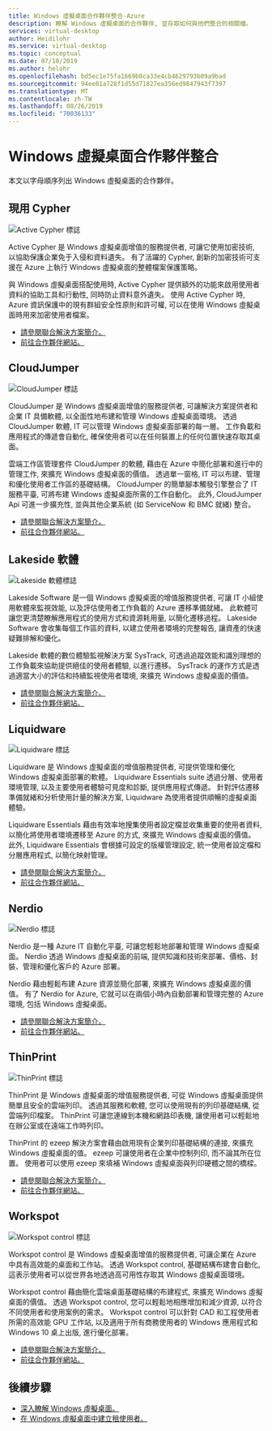 ```yaml
---
title: Windows 虛擬桌面合作夥伴整合-Azure
description: 瞭解 Windows 虛擬桌面的合作夥伴, 並存取如何與他們整合的相關檔。
services: virtual-desktop
author: Heidilohr
ms.service: virtual-desktop
ms.topic: conceptual
ms.date: 07/10/2019
ms.author: helohr
ms.openlocfilehash: bd5ec1e75fa1669b0ca33e4cb4629793b09a9bad
ms.sourcegitcommit: 94ee81a728f1d55d71827ea356ed9847943f7397
ms.translationtype: MT
ms.contentlocale: zh-TW
ms.lasthandoff: 08/26/2019
ms.locfileid: "70036133"
---
```

# <a name="windows-virtual-desktop-partner-integrations"></a>Windows 虛擬桌面合作夥伴整合

本文以字母順序列出 Windows 虛擬桌面的合作夥伴。

## <a name="active-cypher"></a>現用 Cypher

![Active Cypher 標誌](./media/partners/active-cypher.png)

Active Cypher 是 Windows 虛擬桌面增值的服務提供者, 可讓它使用加密技術, 以協助保護企業免于入侵和資料遺失。 有了活躍的 Cypher, 創新的加密技術可支援在 Azure 上執行 Windows 虛擬桌面的整體檔案保護策略。

與 Windows 虛擬桌面搭配使用時, Active Cypher 提供額外的功能來啟用使用者資料的協助工具和行動性, 同時防止資料意外遺失。 使用 Active Cypher 時, Azure 資訊保護中的現有群組安全性原則和許可權, 可以在使用 Windows 虛擬桌面時用來加密使用者檔案。

- [請參閱聯合解決方案簡介。](https://query.prod.cms.rt.microsoft.com/cms/api/am/binary/RE3oNLu)
- [前往合作夥伴網站。](https://activecypher.com/)

## <a name="cloudjumper"></a>CloudJumper

![CloudJumper 標誌](./media/partners/cloudjumper.png)

CloudJumper 是 Windows 虛擬桌面增值的服務提供者, 可讓解決方案提供者和企業 IT 具備軟體, 以全面性地布建和管理 Windows 虛擬桌面環境。 透過 CloudJumper 軟體, IT 可以管理 Windows 虛擬桌面部署的每一層。 工作負載和應用程式的傳遞會自動化, 確保使用者可以在任何裝置上的任何位置快速存取其桌面。

雲端工作區管理套件 CloudJumper 的軟體, 藉由在 Azure 中簡化部署和進行中的管理工作, 來擴充 Windows 虛擬桌面的價值。 透過單一窗格, IT 可以布建、管理和優化使用者工作區的基礎結構。 CloudJumper 的簡單腳本觸發引擎整合了 IT 服務平臺, 可將布建 Windows 虛擬桌面所需的工作自動化。 此外, CloudJumper Api 可進一步擴充性, 並與其他企業系統 (如 ServiceNow 和 BMC 就緒) 整合。

- [請參閱聯合解決方案簡介。](https://query.prod.cms.rt.microsoft.com/cms/api/am/binary/RE3p0Mg)
- [前往合作夥伴網站。](https://cloudjumper.com/wvd/)

## <a name="lakeside-software"></a>Lakeside 軟體

![Lakeside 軟體標誌](./media/partners/lakeside.png)

Lakeside Software 是一個 Windows 虛擬桌面的增值服務提供者, 可讓 IT 小組使用軟體來監視效能, 以及評估使用者工作負載的 Azure 遷移準備就緒。 此軟體可讓您更清楚瞭解應用程式的使用方式和資源耗用量, 以簡化遷移過程。 Lakeside Software 會收集每個工作區的資料, 以建立使用者環境的完整報告, 讓資產的快速疑難排解和優化。

Lakeside 軟體的數位體驗監視解決方案 SysTrack, 可透過追蹤效能和識別理想的工作負載來協助提供絕佳的使用者體驗, 以進行遷移。 SysTrack 的運作方式是透過適當大小的評估和持續監視使用者環境, 來擴充 Windows 虛擬桌面的價值。

- [請參閱聯合解決方案簡介。](https://query.prod.cms.rt.microsoft.com/cms/api/am/binary/RE3oL8Q)
- [前往合作夥伴網站。](https://www.lakesidesoftware.com/assessments/wvd)

## <a name="liquidware"></a>Liquidware

![Liquidware 標誌](./media/partners/liquidware.png)

Liquidware 是 Windows 虛擬桌面的增值服務提供者, 可提供管理和優化 Windows 虛擬桌面部署的軟體。 Liquidware Essentials suite 透過分層、使用者環境管理, 以及主要使用者體驗可見度和診斷, 提供應用程式傳遞。 針對評估遷移準備就緒和分析使用計量的解決方案, Liquidware 為使用者提供順暢的虛擬桌面體驗。

Liquidware Essentials 藉由有效率地搜集使用者設定檔並收集重要的使用者資料, 以簡化將使用者環境遷移至 Azure 的方式, 來擴充 Windows 虛擬桌面的價值。 此外, Liquidware Essentials 會根據可設定的版權管理設定, 統一使用者設定檔和分層應用程式, 以簡化映射管理。

- [請參閱聯合解決方案簡介。](https://query.prod.cms.rt.microsoft.com/cms/api/am/binary/RE3oSY1)
- [前往合作夥伴網站。](https://www.liquidware.com/solutions/solutions-platform/microsoft)

## <a name="nerdio"></a>Nerdio

![Nerdio 標誌](./media/partners/nerdio.png)

Nerdio 是一種 Azure IT 自動化平臺, 可讓您輕鬆地部署和管理 Windows 虛擬桌面。 Nerdio 透過 Windows 虛擬桌面的前端, 提供知識和技術來部署、價格、封裝、管理和優化客戶的 Azure 部署。

Nerdio 藉由輕鬆布建 Azure 資源並簡化部署, 來擴充 Windows 虛擬桌面的價值。 有了 Nerdio for Azure, 它就可以在兩個小時內自動部署和管理完整的 Azure 環境, 包括 Windows 虛擬桌面。

- [請參閱聯合解決方案簡介。](https://query.prod.cms.rt.microsoft.com/cms/api/am/binary/RE3p0Mh)
- [前往合作夥伴網站。](https://getnerdio.com/academy/windows-virtual-desktop-explained-for-msps/)

## <a name="thinprint"></a>ThinPrint

![ThinPrint 標誌](./media/partners/thinprint.png)

ThinPrint 是 Windows 虛擬桌面的增值服務提供者, 可從 Windows 虛擬桌面提供簡單且安全的雲端列印。 透過其服務和軟體, 您可以使用現有的列印基礎結構, 從雲端列印檔案。 ThinPrint 可讓您連線到本機和網路印表機, 讓使用者可以輕鬆地在辦公室或在遠端工作時列印。

ThinPrint 的 ezeep 解決方案會藉由啟用現有企業列印基礎結構的連接, 來擴充 Windows 虛擬桌面的值。 ezeep 可讓使用者在企業中控制列印, 而不論其所在位置。 使用者可以使用 ezeep 來填補 Windows 虛擬桌面與列印硬體之間的橋樑。

- [請參閱聯合解決方案簡介。](https://query.prod.cms.rt.microsoft.com/cms/api/am/binary/RE3oYas)
- [前往合作夥伴網站。](https://www.ezeep.com/wvd-printing)

## <a name="workspot"></a>Workspot

![Workspot control 標誌](./media/partners/workspot.png)

Workspot control 是 Windows 虛擬桌面增值的服務提供者, 可讓企業在 Azure 中具有高效能的桌面和工作站。 透過 Workspot control, 基礎結構布建會自動化, 這表示使用者可以從世界各地透過高可用性存取其 Windows 虛擬桌面環境。

Workspot control 藉由簡化雲端桌面基礎結構的布建程式, 來擴充 Windows 虛擬桌面的價值。 透過 Workspot control, 您可以輕鬆地相應增加和減少資源, 以符合不同使用者和使用案例的需求。 Workspot control 可以針對 CAD 和工程使用者所需的高效能 GPU 工作站, 以及適用于所有商務使用者的 Windows 應用程式和 Windows 10 桌上出版, 進行優化部署。

- [請參閱聯合解決方案簡介。](https://query.prod.cms.rt.microsoft.com/cms/api/am/binary/RE3oL8P)
- [前往合作夥伴網站。](https://www.workspot.com/wvd)

## <a name="next-steps"></a>後續步驟

- [深入瞭解 Windows 虛擬桌面。](overview.md)
- [在 Windows 虛擬桌面中建立租使用者。](tenant-setup-azure-active-directory.md)
